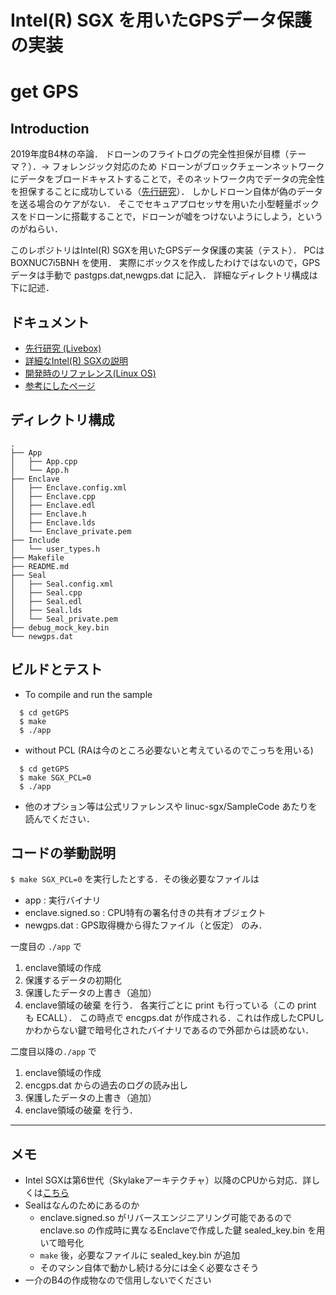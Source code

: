 Intel(R) SGX を用いたGPSデータ保護の実装
================================================

# get GPS 

Introduction
------------

2019年度B4林の卒論．
ドローンのフライトログの完全性担保が目標（テーマ？）．-> フォレンジック対応のため
ドローンがブロックチェーンネットワークにデータをブロードキャストすることで，そのネットワーク内でデータの完全性を担保することに成功している（[先行研究](https://ieeexplore.ieee.org/stamp/stamp.jsp?tp=&arnumber=8840878&isnumber=8600701)）．
しかしドローン自体が偽のデータを送る場合のケアがない．
そこでセキュアプロセッサを用いた小型軽量ボックスをドローンに搭載することで，ドローンが嘘をつけないようにしよう，というのがねらい．

このレポジトリはIntel(R) SGXを用いたGPSデータ保護の実装（テスト）．
PCは BOXNUC7i5BNH を使用．
実際にボックスを作成したわけではないので，GPSデータは手動で pastgps.dat,newgps.dat に記入．
詳細なディレクトリ構成は下に記述．


ドキュメント
------------

- [先行研究 (Livebox)](https://ieeexplore.ieee.org/stamp/stamp.jsp?tp=&arnumber=8840878&isnumber=8600701)
- [詳細なIntel(R) SGXの説明](https://software.intel.com/sites/default/files/managed/7c/f1/332831-sdm-vol-3d.pdf)
- [開発時のリファレンス(Linux OS)](https://download.01.org/intel-sgx/linux-2.6/docs/Intel_SGX_Developer_Reference_Linux_2.6_Open_Source.pdf)
- [参考にしたページ](https://qiita.com/Cliffford/items/2f155f40a1c3eec288cf#intel-sgx%E5%85%A5%E9%96%80---%E5%9F%BA%E7%A4%8E%E7%9F%A5%E8%AD%98%E7%B7%A8)


ディレクトリ構成
----------------
```
.
├── App
│   ├── App.cpp
│   └── App.h
├── Enclave
│   ├── Enclave.config.xml
│   ├── Enclave.cpp
│   ├── Enclave.edl
│   ├── Enclave.h
│   ├── Enclave.lds
│   └── Enclave_private.pem
├── Include
│   └── user_types.h
├── Makefile
├── README.md
├── Seal
│   ├── Seal.config.xml
│   ├── Seal.cpp
│   ├── Seal.edl
│   ├── Seal.lds
│   └── Seal_private.pem
├── debug_mock_key.bin
└── newgps.dat
```


ビルドとテスト
----------------

- To compile and run the sample
```
  $ cd getGPS
  $ make
  $ ./app
```

- without PCL (RAは今のところ必要ないと考えているのでこっちを用いる)
```
  $ cd getGPS
  $ make SGX_PCL=0
  $ ./app
```

- 他のオプション等は公式リファレンスや linuc-sgx/SampleCode あたりを読んでください．


コードの挙動説明
-----------------

`$ make SGX_PCL=0` を実行したとする．その後必要なファイルは
- app               : 実行バイナリ
- enclave.signed.so : CPU特有の署名付きの共有オブジェクト
- newgps.dat        : GPS取得機から得たファイル（と仮定）
のみ．

一度目の `./app` で
1. enclave領域の作成
1. 保護するデータの初期化
1. 保護したデータの上書き（追加）
1. enclave領域の破棄
を行う．
各実行ごとに print も行っている（この print も ECALL）．
この時点で encgps.dat が作成される．これは作成したCPUしかわからない鍵で暗号化されたバイナリであるので外部からは読めない．

二度目以降の`./app` で
1. enclave領域の作成
1. encgps.dat からの過去のログの読み出し
1. 保護したデータの上書き（追加）
1. enclave領域の破棄
を行う．

-------------------------------------------------

メモ
-------------------------------------------------
- Intel SGXは第6世代（Skylakeアーキテクチャ）以降のCPUから対応．詳しくは[こちら](https://github.com/ayeks/SGX-hardware/blob/master/README.md)
- Sealはなんのためにあるのか
    - enclave.signed.so がリバースエンジニアリング可能であるので enclave.so の作成時に異なるEnclaveで作成した鍵 sealed_key.bin を用いて暗号化
    - `make` 後，必要なファイルに sealed_key.bin が追加
    - そのマシン自体で動かし続ける分には全く必要なさそう
- 一介のB4の作成物なので信用しないでください